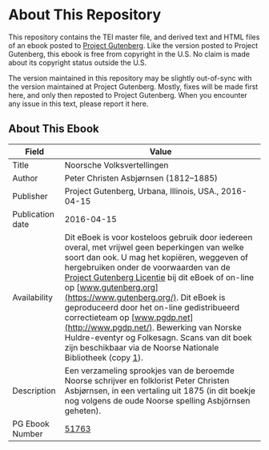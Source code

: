 # About This Repository

This repository contains the TEI master file, and derived text and HTML files of an ebook posted to [Project Gutenberg](https://www.gutenberg.org/). Like the version posted to Project Gutenberg, this ebook is free from copyright in the U.S. No claim is made about its copyright status outside the U.S.

The version maintained in this repository may be slightly out-of-sync with the version maintained at Project Gutenberg. Mostly, fixes will be made first here, and only then reposted to Project Gutenberg. When you encounter any issue in this text, please report it here.

## About This Ebook

| Field | Value |
| ----- | ----- |
| Title | Noorsche Volksvertellingen |
| Author | Peter Christen Asbjørnsen (1812–1885) |
| Publisher | Project Gutenberg, Urbana, Illinois, USA., 2016-04-15 |
| Publication date | 2016-04-15 |
| Availability | Dit eBoek is voor kosteloos gebruik door iedereen overal, met vrijwel geen beperkingen van welke soort dan ook. U mag het kopiëren, weggeven of hergebruiken onder de voorwaarden van de [Project Gutenberg Licentie](https://www.gutenberg.org/license) bij dit eBoek of on-line op [www.gutenberg.org](https://www.gutenberg.org/). Dit eBoek is geproduceerd door het on-line gedistribueerd correctieteam op [www.pgdp.net](http://www.pgdp.net/). Bewerking van Norske Huldre-eventyr og Folkesagn. Scans van dit boek zijn beschikbaar via de Noorse Nationale Bibliotheek (copy [1](http://urn.nb.no/URN:NBN:no-nb_digibok_2008111912001)). |
| Description | Een verzameling sprookjes van de beroemde Noorse schrijver en folklorist Peter Christen Asbjørnsen, in een vertaling uit 1875 (in dit boekje nog volgens de oude Noorse spelling Asbjörnsen geheten). |
| PG Ebook Number | [51763](https://www.gutenberg.org/ebooks/51763) |
